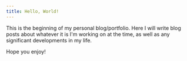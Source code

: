 ```yaml
---
title: Hello, World!
---
```


This is the beginning of my personal blog/portfolio. Here I will write blog posts about whatever it is I'm working on at the time, as well as any significant developments in my life.

Hope you enjoy!
